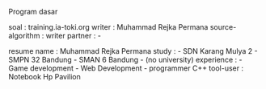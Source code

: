 Program dasar 

soal : training.ia-toki.org
writer : Muhammad Rejka Permana
source-algorithm : writer
partner : -

resume
name : Muhammad Rejka Permana
study : - SDN Karang Mulya 2
	- SMPN 32 Bandung
	- SMAN 6 Bandung
	- (no university)
experience : 	- Game development
		- Web Development
		- programmer C++
tool-user : Notebook Hp Pavilion
